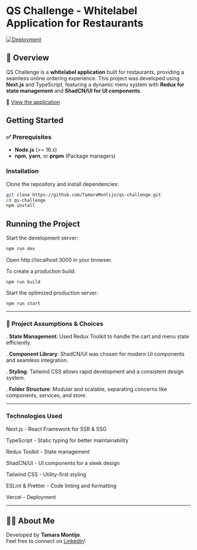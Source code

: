 # QS Challenge - Whitelabel Application for Restaurants

[![Deployment](https://img.shields.io/badge/Deployed-Vercel-blue)](https://qs-challenge.vercel.app/)

## 📌 Overview
QS Challenge is a **whitelabel application** built for restaurants, providing a seamless online ordering experience. This project was developed using **Next.js** and TypeScript, featuring a dynamic menu system with **Redux for state management** and **ShadCN/UI for UI components**.

🔗 [View the application](https://qs-challenge.vercel.app/)


## **Getting Started**

### ✅ **Prerequisites**
- **Node.js** (>= 16.x)
- **npm**, **yarn**, or **pnpm** (Package managers)

### **Installation**
Clone the repository and install dependencies:

```sh
git clone https://github.com/TamaraMontijo/qs-challenge.git
cd qs-challenge
npm install
````


## Running the Project  
Start the development server:  

```sh
npm run dev
````

Open http://localhost:3000 in your browser.


To create a production build:

````
npm run build
`````

Start the optimized production server:
```
npm run start
````
___

### 📌  **Project Assumptions & Choices**
. **State Management**: Used Redux Toolkit to handle the cart and menu state efficiently.

. **Component Library**: ShadCN/UI was chosen for modern UI components and seamless integration.

. **Styling**: Tailwind CSS allows rapid development and a consistent design system.

. **Folder Structure**: Modular and scalable, separating concerns like components, services, and store.
___

### Technologies Used


Next.js - React Framework for SSR & SSG

TypeScript - Static typing for better maintainability

Redux Toolkit - State management

ShadCN/UI - UI components for a sleek design

Tailwind CSS - Utility-first styling

ESLint & Prettier - Code linting and formatting

Vercel - Deployment

___

## 👩‍💻 About Me  

Developed by **Tamara Montijo**.  
Feel free to connect on [LinkedIn](https://www.linkedin.com/in/tamaramontijo/)!  
